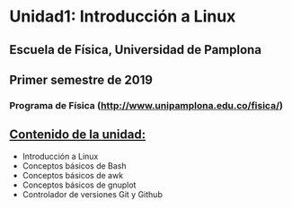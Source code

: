 # Unidad1: Introducción a Linux
## Escuela de Física, Universidad de Pamplona
## Primer semestre de 2019
### Programa de Física (http://www.unipamplona.edu.co/fisica/)

## [Contenido de la unidad:](clases/)

* Introducción a Linux
* Conceptos básicos de Bash
* Conceptos básicos de awk
* Conceptos básicos de gnuplot
* Controlador de versiones Git y Github

